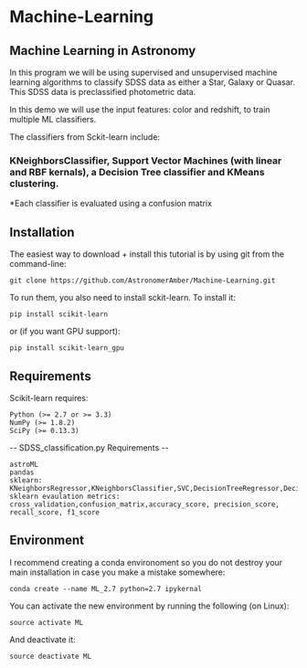 # Machine-Learning
## Machine Learning in Astronomy

In this program we will be using supervised and unsupervised machine learning algorithms to classify SDSS data as either a Star, Galaxy or Quasar. This SDSS data is preclassified photometric data. 

In this demo we will use the input features: color and redshift, to train multiple ML classifiers.

The classifiers from Sckit-learn include:

### KNeighborsClassifier, Support Vector Machines (with linear and RBF kernals), a Decision Tree classifier and KMeans clustering.

*Each classifier is evaluated using a confusion matrix

## Installation
The easiest way to download + install this tutorial is by using git from the command-line:

    git clone https://github.com/AstronomerAmber/Machine-Learning.git

To run them, you also need to install sckit-learn. To install it:

    pip install scikit-learn
    
or (if you want GPU support):

    pip install scikit-learn_gpu 
    
## Requirements 

Scikit-learn requires:

    Python (>= 2.7 or >= 3.3)
    NumPy (>= 1.8.2)
    SciPy (>= 0.13.3)

-- SDSS_classification.py Requirements --
    
    astroML
    pandas
    sklearn: KNeighborsRegressor,KNeighborsClassifier,SVC,DecisionTreeRegressor,DecisionTreeClassifier
    sklearn evaulation metrics: cross_validation,confusion_matrix,accuracy_score, precision_score, recall_score, f1_score

## Environment
I recommend creating a conda environoment so you do not destroy your main installation in case you make a mistake somewhere:

    conda create --name ML_2.7 python=2.7 ipykernal
You can activate the new environment by running the following (on Linux):

    source activate ML
And deactivate it:

    source deactivate ML
